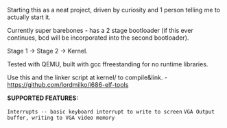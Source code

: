 Starting this as a neat project, driven by curiosity and 1 person telling me to actually start it.

Currently super barebones - has a 2 stage bootloader (if this ever continues, bcd will be incorporated into the second bootloader).

Stage 1 -> Stage 2 -> Kernel.

Tested with QEMU, built with gcc ffreestanding for no runtime libraries.

Use this and the linker script at kernel/ to compile&link. - https://github.com/lordmilko/i686-elf-tools


**SUPPORTED FEATURES:**

`Interrupts -- basic keyboard interrupt to write to screen`
`VGA Output buffer, writing to VGA video memory`
